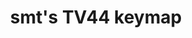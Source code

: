 ---
layout: layouts/keymapdb_entry.njk
OS: ['MacOS']
keymapAuthor: smt
firmware: QMK
hasHomeRowMods: False
hasLetterOnThumb: False
keymapImage: https://i.imgur.com/Y4n6eHj.png
keyCount: 45
keyboard: tv44
baseLayouts: ["QWERTY"]
languages: ['English']
layerCount: 6
title: "smt's TV44 keymap"
isSplit: False
stagger: row
summary: 
keymapUrl: https://github.com/smt/qmk_firmware/tree/master/keyboards/thevankeyboards/minivan/keymaps/smt
writeup: https://github.com/smt/qmk_firmware/tree/master/keyboards/thevankeyboards/minivan/keymaps/smt/readme.md
---